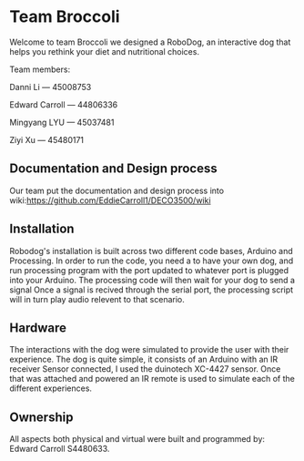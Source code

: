 # Team Broccoli
Welcome to team Broccoli
we designed a RoboDog, an interactive dog that helps you rethink your diet and nutritional choices.

Team members:

Danni Li — 45008753

Edward Carroll — 44806336

Mingyang LYU — 45037481

Ziyi Xu — 45480171



## Documentation and Design process
Our team put the documentation and design process into wiki:https://github.com/EddieCarroll1/DECO3500/wiki

## Installation
Robodog's installation is built across two different code bases, Arduino and Processing. In order to run the code, you need a to have your own dog,
and run processing program with the port updated to whatever port is plugged into your Arduino. The processing code will then wait for your dog to send a signal
Once a signal is recived through the serial port, the processing script will in turn play audio relevent to that scenario.  

## Hardware
The interactions with the dog were simulated to provide the user with their experience. 
The dog is quite simple, it consists of an Arduino with an IR receiver Sensor connected, I used the duinotech XC-4427 sensor. 
Once that was attached and powered an IR remote is used to simulate each of the different experiences.


## Ownership
All aspects both physical and virtual were built and programmed by: </br> Edward Carroll S4480633.   



